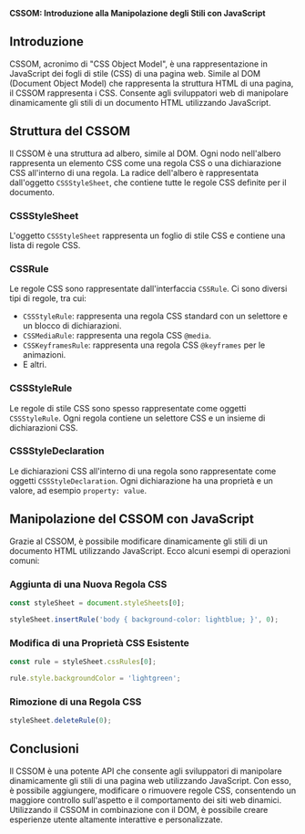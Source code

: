 <!-- @format -->

**CSSOM: Introduzione alla Manipolazione degli Stili con JavaScript**

## Introduzione

CSSOM, acronimo di "CSS Object Model", è una rappresentazione in JavaScript dei fogli di stile (CSS) di una pagina web. Simile al DOM (Document Object Model) che rappresenta la struttura HTML di una pagina, il CSSOM rappresenta i CSS. Consente agli sviluppatori web di manipolare dinamicamente gli stili di un documento HTML utilizzando JavaScript.

## Struttura del CSSOM

Il CSSOM è una struttura ad albero, simile al DOM. Ogni nodo nell'albero rappresenta un elemento CSS come una regola CSS o una dichiarazione CSS all'interno di una regola. La radice dell'albero è rappresentata dall'oggetto `CSSStyleSheet`, che contiene tutte le regole CSS definite per il documento.

### CSSStyleSheet

L'oggetto `CSSStyleSheet` rappresenta un foglio di stile CSS e contiene una lista di regole CSS.

### CSSRule

Le regole CSS sono rappresentate dall'interfaccia `CSSRule`. Ci sono diversi tipi di regole, tra cui:

- `CSSStyleRule`: rappresenta una regola CSS standard con un selettore e un blocco di dichiarazioni.
- `CSSMediaRule`: rappresenta una regola CSS `@media`.
- `CSSKeyframesRule`: rappresenta una regola CSS `@keyframes` per le animazioni.
- E altri.

### CSSStyleRule

Le regole di stile CSS sono spesso rappresentate come oggetti `CSSStyleRule`. Ogni regola contiene un selettore CSS e un insieme di dichiarazioni CSS.

### CSSStyleDeclaration

Le dichiarazioni CSS all'interno di una regola sono rappresentate come oggetti `CSSStyleDeclaration`. Ogni dichiarazione ha una proprietà e un valore, ad esempio `property: value`.

## Manipolazione del CSSOM con JavaScript

Grazie al CSSOM, è possibile modificare dinamicamente gli stili di un documento HTML utilizzando JavaScript. Ecco alcuni esempi di operazioni comuni:

### Aggiunta di una Nuova Regola CSS

```javascript
const styleSheet = document.styleSheets[0];

styleSheet.insertRule('body { background-color: lightblue; }', 0);
```

### Modifica di una Proprietà CSS Esistente

```javascript
const rule = styleSheet.cssRules[0];

rule.style.backgroundColor = 'lightgreen';
```

### Rimozione di una Regola CSS

```javascript
styleSheet.deleteRule(0);
```

## Conclusioni

Il CSSOM è una potente API che consente agli sviluppatori di manipolare dinamicamente gli stili di una pagina web utilizzando JavaScript. Con esso, è possibile aggiungere, modificare o rimuovere regole CSS, consentendo un maggiore controllo sull'aspetto e il comportamento dei siti web dinamici. Utilizzando il CSSOM in combinazione con il DOM, è possibile creare esperienze utente altamente interattive e personalizzate.

